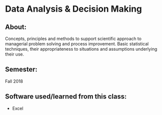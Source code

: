 # Data Analysis & Decision Making

## About: 
Concepts, principles and methods to support scientific approach to managerial problem solving and process improvement. Basic statistical techniques, their appropriateness to situations and assumptions underlying their use.

## Semester: 
Fall 2018

## Software used/learned from this class: 
- Excel
